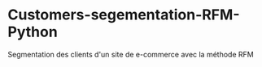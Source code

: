 # Customers-segementation-RFM-Python
Segmentation des clients d'un site de e-commerce avec la méthode RFM
